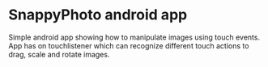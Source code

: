 # SnappyPhoto android app 

Simple android app showing how to manipulate images using touch events. App has on touchlistener which can recognize different touch actions to drag, scale and rotate images.
